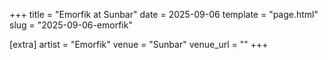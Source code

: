 +++
title = "Emorfik at Sunbar"
date = 2025-09-06
template = "page.html"
slug = "2025-09-06-emorfik"

[extra]
artist = "Emorfik"
venue = "Sunbar"
venue_url = ""
+++
